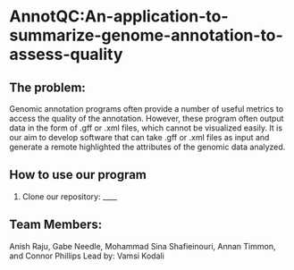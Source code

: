 # AnnotQC:An-application-to-summarize-genome-annotation-to-assess-quality

## The problem: 

Genomic annotation programs often provide a number of useful metrics to access the quality of the annotation. However, these program often output data in the form of .gff or .xml files, which cannot be visualized easily. It is our aim to develop software that can take .gff or .xml files as input and generate a remote highlighted the attributes of the genomic data analyzed. 



## How to use our program

1. Clone our repository: ____

## Team Members:
Anish Raju, Gabe Needle, Mohammad Sina Shafieinouri, Annan Timmon, and Connor Phillips 
Lead by: Vamsi Kodali 
